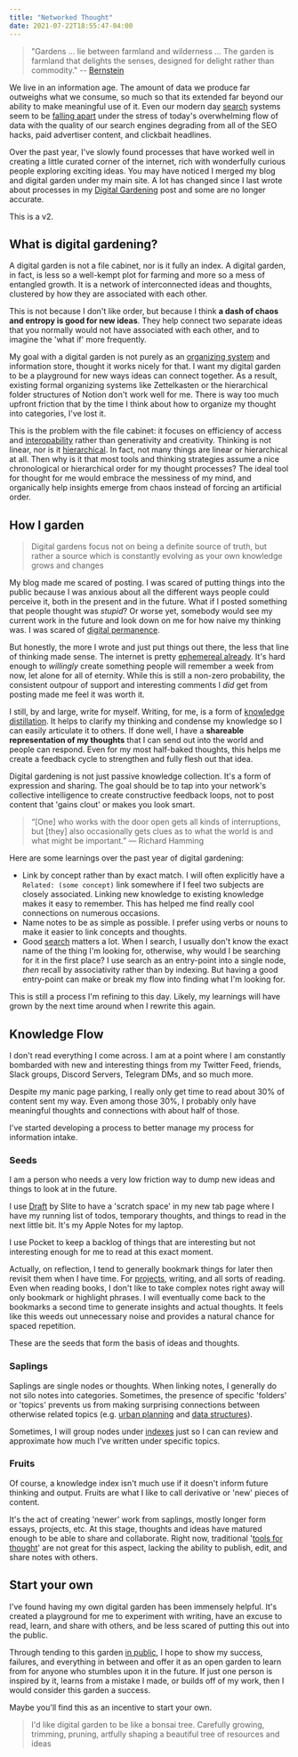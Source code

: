 ```yaml
---
title: "Networked Thought"
date: 2021-07-22T18:55:47-04:00
---
```


> "Gardens … lie between farmland and wilderness ... The garden is farmland that delights the senses, designed for delight rather than commodity." -- [Bernstein](http://www.eastgate.com/garden/Gardens.html)

We live in an information age. The amount of data we produce far outweighs what we consume, so much so that its extended far beyond our ability to make meaningful use of it. Even our modern day [search](thoughts/search.md) systems seem to be [falling apart](thoughts/search-or-be-found.md) under the stress of today's overwhelming flow of data with the quality of our search engines degrading from all of the SEO hacks, paid advertiser content, and clickbait headlines.

Over the past year, I've slowly found processes that have worked well in creating a little curated corner of the internet, rich with wonderfully curious people exploring exciting ideas. You may have noticed I merged my blog and digital garden under my main site. A lot has changed since I last wrote about processes in my [Digital Gardening](posts/digital-gardening.md) post and some are no longer accurate. 

This is a v2.

## What is digital gardening?
A digital garden is not a file cabinet, nor is it fully an index. A digital garden, in fact, is less so a well-kempt plot for farming and more so a mess of entangled growth. It is a network of interconnected ideas and thoughts, clustered by how they are associated with each other.

This is not because I don't like order, but because I think **a dash of chaos and entropy is good for new ideas**. They help connect two separate ideas that you normally would not have associated with each other, and to imagine the 'what if' more frequently.

My goal with a digital garden is not purely as an [organizing system](thoughts/organizing-systems.md) and information store, thought it works nicely for that. I want my digital garden to be a playground for new ways ideas can connect together. As a result, existing formal organizing systems like Zettelkasten or the hierarchical folder structures of Notion don't work well for me. There is way too much upfront friction that by the time I think about how to organize my thought into categories, I've lost it.

This is the problem with the file cabinet: it focuses on efficiency of access and [interopability](thoughts/interopability.md) rather than generativity and creativity. Thinking is not linear, nor is it [hierarchical](thoughts/articles/city-is-not-a-tree.md). In fact, not many things are linear or hierarchical at all. Then why is it that most tools and thinking strategies assume a nice chronological or hierarchical order for my thought processes? The ideal tool for thought for me would embrace the messiness of my mind, and organically help insights emerge from chaos instead of forcing an artificial order.

## How I garden
> Digital gardens focus not on being a definite source of truth, but rather a source which is constantly evolving as your own knowledge grows and changes

My blog made me scared of posting. I was scared of putting things into the public because I was anxious about all the different ways people could perceive it, both in the present and in the future. What if I posted something that people thought was *stupid*? Or worse yet, somebody would see my current work in the future and look down on me for how naive my thinking was. I was scared of [digital permanence](thoughts/digital-permanence.md).

But honestly, the more I wrote and just put things out there, the less that line of thinking made sense. The internet is pretty [ephemereal already](thoughts/ephemereal-content.md). It's hard enough to *willingly* create something people will remember a week from now, let alone for all of eternity. While this is still a non-zero probability, the consistent outpour of support and interesting comments I *did* get from posting made me feel it was worth it.

I still, by and large, write for myself. Writing, for me, is a form of [knowledge distillation](thoughts/knowledge-distillation.md). It helps to clarify my thinking and condense my knowledge so I can easily articulate it to others. If done well, I have a **shareable representation of my thoughts** that I can send out into the world and people can respond. Even for my most half-baked thoughts, this helps me create a feedback cycle to strengthen and fully flesh out that idea.

Digital gardening is not just passive knowledge collection. It's a form of expression and sharing. The goal should be to tap into your network's collective intelligence to create constructive feedback loops, not to post content that 'gains clout' or makes you look smart.

> “[One] who works with the door open gets all kinds of interruptions, but [they] also occasionally gets clues as to what the world is and what might be important.” — Richard Hamming

Here are some learnings over the past year of digital gardening:
- Link by concept rather than by exact match. I will often explicitly have a `Related: (some concept)` link somewhere if I feel two subjects are closely associated. Linking new knowledge to existing knowledge makes it easy to remember. This has helped me find really cool connections on numerous occasions. 
- Name notes to be as simple as possible. I prefer using verbs or nouns to make it easier to link concepts and thoughts.
- Good [search](thoughts/search.md) matters a lot. When I search, I usually don't know the exact name of the thing I'm looking for, otherwise, why would I be searching for it in the first place? I use search as an entry-point into a single node, *then* recall by associativity rather than by indexing. But having a good entry-point can make or break my flow into finding what I'm looking for. 

This is still a process I'm refining to this day. Likely, my learnings will have grown by the next time around when I rewrite this again.

## Knowledge Flow
I don't read everything I come across. I am at a point where I am constantly bombarded with new and interesting things from my Twitter Feed, friends, Slack groups, Discord Servers, Telegram DMs, and so much more.

Despite my manic page parking, I really only get time to read about 30% of content sent my way. Even among those 30%, I probably only have meaningful thoughts and connections with about half of those.

I've started developing a process to better manage my process for information intake.

### Seeds
I am a person who needs a very low friction way to dump new ideas and things to look at in the future.

I use [Draft](https://chrome.google.com/webstore/detail/draft-by-slite/ljkidlijlaapmiilabpldhmhekeionfh?hl=en) by Slite to have a 'scratch space' in my new tab page where I have my running list of todos, temporary thoughts, and things to read in the next little bit. It's my Apple Notes for my laptop.

I use Pocket to keep a backlog of things that are interesting but not interesting enough for me to read at this exact moment.

Actually, on reflection, I tend to generally bookmark things for later then revisit them when I have time. For [projects](thoughts/project-list.md), writing, and all sorts of reading. Even when reading books, I don't like to take complex notes right away will only bookmark or highlight phrases. I will eventually come back to the bookmarks a second time to generate insights and actual thoughts. It feels like this weeds out unnecessary noise and provides a natural chance for spaced repetition.

These are the seeds that form the basis of ideas and thoughts.

### Saplings
Saplings are single nodes or thoughts. When linking notes, I generally do not silo notes into categories. Sometimes, the presence of specific 'folders' or 'topics' prevents us from making surprising connections between otherwise related topics (e.g. [urban planning](thoughts/urban-planning.md) and [data structures](thoughts/articles/city-is-not-a-tree.md)).

Sometimes, I will group nodes under [indexes](toc/directory.md) just so I can can review and approximate how much I've written under specific topics. 

### Fruits
Of course, a knowledge index isn't much use if it doesn't inform future thinking and output. Fruits are what I like to call derivative or 'new' pieces of content.

It's the act of creating 'newer' work from saplings, mostly longer form essays, projects, etc. At this stage, thoughts and ideas have matured enough to be able to share and collaborate. Right now,  traditional '[tools for thought](thoughts/tools-for-thought.md)' are not great for this aspect, lacking the ability to publish, edit, and share notes with others.

## Start your own
I've found having my own digital garden has been immensely helpful. It's created a playground for me to experiment with writing, have an excuse to read, learn, and share with others, and be less scared of putting this out into the public.

Through tending to this garden [in public](/thoughts/building-in-public), I hope to show my success, failures, and everything in between and offer it as an open garden to learn from for anyone who stumbles upon it in the future. If just one person is inspired by it, learns from a mistake I made, or builds off of my work, then I would consider this garden a success.

Maybe you'll find this as an incentive to start your own.

> I'd like digital garden to be like a bonsai tree. Carefully growing, trimming, pruning, artfully shaping a beautiful tree of resources and ideas